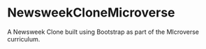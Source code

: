 # NewsweekCloneMicroverse
A Newsweek Clone built using Bootstrap as part of the MIcroverse curriculum.
